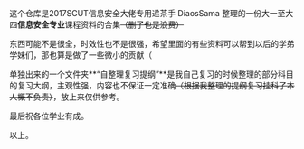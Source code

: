 这个仓库是2017SCUT信息安全大佬专用递茶手 DiaosSama 整理的一份大一至大四**信息安全专业**课程资料的合集~~（删了也是浪费）~~

东西可能不是很全，时效性也不是很强，希望里面的有些资料可以帮到以后的学弟学妹们，那也算是做了一些微小的贡献（

单独出来的一个文件夹**“自整理复习提纲”**是我自己复习的时候整理的部分科目的复习大纲，主观性强，内容也不保证一定准确~~（根据我整理的提纲复习挂科了本人概不负责）~~，放上来仅供参考。

最后祝各位学业有成。

以上。